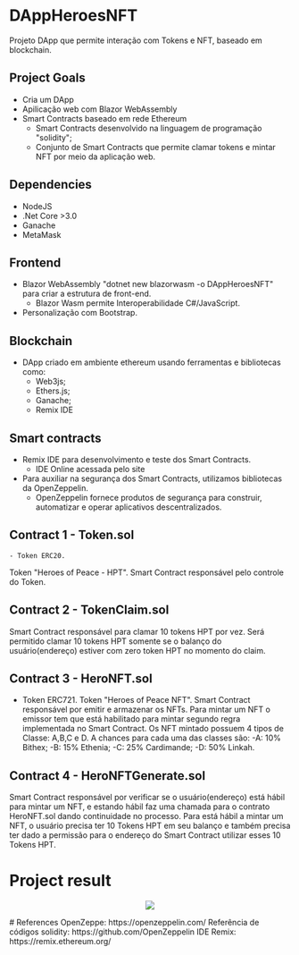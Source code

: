 # DAppHeroesNFT
 Projeto DApp que permite interação com Tokens e NFT, baseado em blockchain.

## Project Goals
- Cria um DApp
- Apilicação web com Blazor WebAssembly
- Smart Contracts baseado em rede Ethereum
    - Smart Contracts desenvolvido na linguagem de programação "solidity";
    - Conjunto de Smart Contracts que permite clamar tokens e mintar NFT por meio da aplicação web.

## Dependencies
- NodeJS
- .Net Core >3.0 
- Ganache
- MetaMask

## Frontend
- Blazor WebAssembly "dotnet new blazorwasm -o DAppHeroesNFT" para criar a estrutura de front-end.
    - Blazor Wasm permite Interoperabilidade C#/JavaScript.
- Personalização com Bootstrap.

## Blockchain
- DApp criado em ambiente ethereum usando ferramentas e bibliotecas como:
    - Web3js;
    - Ethers.js;
    - Ganache;
    - Remix IDE

## Smart contracts
- Remix IDE para desenvolvimento e teste dos Smart Contracts.
    - IDE Online acessada pelo site 
- Para auxiliar na segurança dos Smart Contracts, utilizamos bibliotecas da OpenZeppelin.
    - OpenZeppelin fornece produtos de segurança para construir, automatizar e operar aplicativos descentralizados. 

## Contract 1 - Token.sol
    - Token ERC20.
Token "Heroes of Peace - HPT".
Smart Contract responsável pelo controle do Token.
 

## Contract 2 - TokenClaim.sol
Smart Contract responsável para clamar 10 tokens HPT por vez. Será permitido clamar 10 tokens HPT somente se o balanço do usuário(endereço) estiver com zero token HPT no momento do claim.

## Contract 3 - HeroNFT.sol
- Token ERC721.
Token "Heroes of Peace NFT". Smart Contract responsável por emitir e armazenar os NFTs. Para mintar um NFT o emissor tem que está habilitado para mintar segundo regra implementada no Smart Contract.
Os NFT mintado possuem 4 tipos de Classe: A,B,C e D. A chances para cada uma das classes são:
    -A: 10% Bithex;
    -B: 15% Ethenia;
    -C: 25% Cardimande;
    -D: 50% Linkah.

## Contract 4 - HeroNFTGenerate.sol
Smart Contract responsável por verificar se o usuário(endereço) está hábil para mintar um NFT, e estando hábil faz uma chamada para o contrato HeroNFT.sol dando continuidade no processo. Para está hábil a mintar um NFT, o usuário precisa ter 10 Tokens HPT em seu balanço e também precisa ter dado a permissão para o endereço do Smart Contract utilizar esses 10 Tokens HPT.

# Project result
<p align="center">
    <img src="assets/to_readme/videoDApp.gif">
</p>
# References
OpenZeppe: https://openzeppelin.com/
Referência de códigos solidity: https://github.com/OpenZeppelin
IDE Remix: https://remix.ethereum.org/
